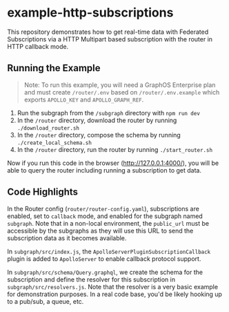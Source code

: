 # example-http-subscriptions

This repository demonstrates how to get real-time data with Federated Subscriptions via a HTTP Multipart based subscription with the router in HTTP callback mode.

## Running the Example

> Note: To run this example, you will need a GraphOS Enterprise plan and must create `/router/.env` based on `/router/.env.example` which exports `APOLLO_KEY` and `APOLLO_GRAPH_REF`.

1. Run the subgraph from the `/subgraph` directory with `npm run dev`
1. In the `/router` directory, download the router by running `./download_router.sh`
1. In the `/router` directory, compose the schema by running `./create_local_schema.sh`
1. In the `/router` directory, run the router by running `./start_router.sh`

Now if you run this code in the browser (http://127.0.0.1:4000/), you will be able to query the router including running a subscription to get data.

## Code Highlights

In the Router config (`router/router-config.yaml`), subscriptions are enabled, set to `callback` mode, and enabled for the subgraph named `subgraph`. Note that in a non-local environment, the `public_url` must be accessible by the subgraphs as they will use this URL to send the subscription data as it becomes available.

In `subgraph/src/index.js`, the `ApolloServerPluginSubscriptionCallback` plugin is added to `ApolloServer` to enable callback protocol support.

In `subgraph/src/schema/Query.graphql`, we create the schema for the subscription and define the resolver for this subscription in `subgraph/src/resolvers.js`. Note that the resolver is a very basic example for demonstration purposes. In a real code base, you'd be likely hooking up to a pub/sub, a queue, etc.
